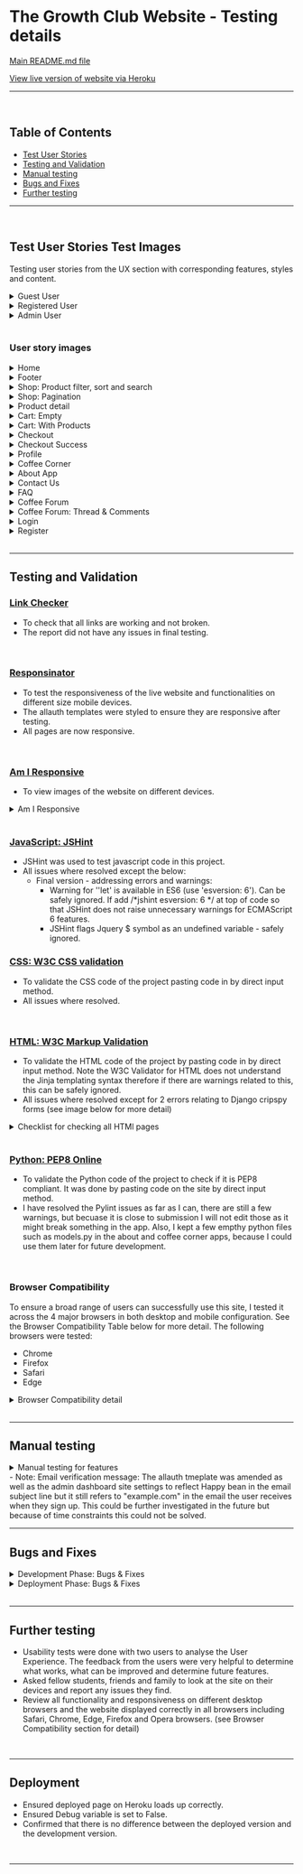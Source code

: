 # The Growth Club Website - Testing details

[Main README.md file](/README.md)

[View live version of website via Heroku](https://happybean.herokuapp.com/)
___
<br>

<a></a>
## Table of Contents 
* [Test User Stories](#test-user-stories)
* [Testing and Validation](#testing-and-validation) 
* [Manual testing](#manual-testing)
* [Bugs and Fixes](#bugs-and-fixes)
* [Further testing](#further-testing)
___
<br>

## **Test User Stories Test Images**
Testing user stories from the UX section with corresponding features, styles and content.

<details>
<summary>Guest User</summary>

![Guest User](/documentation/images/general_doc_img/test_user_stories_guest.png)
</details>

<details>
<summary>Registered User</summary>

![Registered User](/documentation/images/general_doc_img/test_user_stories_registered.png)
</details>

<details>
<summary>Admin User</summary>

![Admin User](/documentation/images/general_doc_img/test_user_stories_admin.png)
</details>
<br>

### User story images
<details>
<summary>Home</summary>

![Home](/documentation/images/general_doc_img/landing_home_page.png)
</details>

<details>
<summary>Footer</summary>

![Footer](/documentation/images/general_doc_img/footer.png)
</details>

<details>
<summary>Shop: Product filter, sort and search</summary>

![Shop: Products](/documentation/images/general_doc_img/product_filter_sort_search.png)
</details>

<details>
<summary>Shop: Pagination</summary>

![Shop: Pagination](/documentation/images/general_doc_img/products_view_pagination.png)
</details>

<details>
<summary>Product detail</summary>

![Product detail](/documentation/images/general_doc_img/product_detail.png)
</details>

<details>
<summary>Cart: Empty</summary>

![Cart: Empty](/documentation/images/general_doc_img/cart_app_empty.png)
</details>

<details>
<summary>Cart: With Products</summary>

![Cart: With Products](/documentation/images/general_doc_img/cart_app_products.png)
</details>

<details>
<summary>Checkout</summary>

![Checkout](/documentation/images/general_doc_img/checkout_app.png)
</details>

<details>
<summary>Checkout Success</summary>

![Checkout Success](/documentation/images/general_doc_img/checkout_success.png)
</details>

<details>
<summary>Profile</summary>

![Profile](/documentation/images/general_doc_img/profile_app.png)
</details>

<details>
<summary>Coffee Corner</summary>

![Coffee Corner](/documentation/images/general_doc_img/coffee_corner.png)
</details>

<details>
<summary>About App</summary>

![About App](/documentation/images/general_doc_img/about_app.png)
</details>

<details>
<summary>Contact Us</summary>

![Contact Us](/documentation/images/general_doc_img/contact_us.png)
</details>

<details>
<summary>FAQ</summary>

![FAQ](/documentation/images/general_doc_img/faq.png)
</details>

<details>
<summary>Coffee Forum</summary>

![Coffee Forum](/documentation/images/general_doc_img/coffee_forum_app.png)
</details>

<details>
<summary>Coffee Forum: Thread & Comments</summary>

![Coffee Forum: Thread & Comments](/documentation/images/general_doc_img/threads_comments_forum_app.png)
</details>

<details>
<summary>Login</summary>

![Login](/documentation/images/general_doc_img/login.png)
</details>

<details>
<summary>Register</summary>

![Login](/documentation/images/general_doc_img/register.png)
</details>


<br>
<hr>

## **Testing and Validation**
### [Link Checker](https://validator.w3.org/checklink)
- To check that all links are working and not broken. 
- The report did not have any issues in final testing.
<br>


### [Responsinator](http://www.responsinator.com/)
- To test the responsiveness of the live website and functionalities on different size mobile devices.
- The allauth templates were styled to ensure they are responsive after testing.
- All pages are now responsive.

<br>

### [Am I Responsive](http://ami.responsivedesign.is/)
- To view images of the website on different devices.
<details>
<summary>Am I Responsive</summary>

![Am I Responsive](/documentation/images/general_doc_img/mockup.png)
</details>
<br>

### [JavaScript: JSHint](https://jshint.com/)
- JSHint was used to test javascript code in this project. 
- All issues where resolved except the below:
   - Final version - addressing errors and warnings: 
      - Warning for ''let' is available in ES6 (use 'esversion: 6'). Can be safely ignored. If add /*jshint esversion: 6 */ at top of code so that JSHint does not raise unnecessary warnings for ECMAScript 6 features.
      - JSHint flags Jquery $ symbol as an undefined variable - safely ignored. 

### [CSS: W3C CSS validation](https://jigsaw.w3.org/css-validator/)
- To validate the CSS code of the project pasting code in by direct input method.
- All issues where resolved.

<br>

### [HTML: W3C Markup Validation](https://validator.w3.org/)
- To validate the HTML code of the project by pasting code in by direct input method. Note the W3C Validator for HTML does not understand the Jinja templating syntax therefore if there are warnings related to this, this can be safely ignored.
- All issues where resolved except for 2 errors relating to Django cripspy forms (see image below for more detail)
<details>
<summary>Checklist for checking all HTMl pages</summary>

![Checklist for checking all HTMl pages](/documentation/images/general_doc_img/html_validator.png)
</details>
<br>
    
### [Python: PEP8 Online](http://pep8online.com/)

- To validate the Python code of the project to check if it is PEP8 compliant. It was done by pasting code on the site by direct input method.
- I have resolved the Pylint issues as far as I can, there are still a few warnings, but becuase it is close to submission I will not edit those as it might break something in the app. Also, I kept a few empthy python files such as models.py in the about and coffee corner apps, because I could use them later for future development.

<br>

### Browser Compatibility
To ensure a broad range of users can successfully use this site, I tested it across the 4 major browsers in both desktop and mobile configuration. See the Browser Compatibility Table below for more detail. The following browsers were tested:
- Chrome
- Firefox 
- Safari
- Edge

<details>
<summary>Browser Compatibility detail</summary>

![Browser Compatibility detail](/documentation/images/general_doc_img/browser_compatibility.png)
</details>

<br>
<hr>

## **Manual testing**
<details>
<summary>Manual testing for features</summary>

![Manual testing for features](/documentation/images/general_doc_img/manual_feature_testing.png)
</details>
- Note: Email verification message: The allauth tmeplate was amended as well as the admin dashboard site settings to reflect Happy bean in the email subject line but it still refers to "example.com" in the email the user receives when they sign up. This could be further investigated in the future but because of time constraints this could not be solved.
<br>
<hr>

## **Bugs and Fixes**
<details>
<summary>Development Phase: Bugs & Fixes</summary>

![Development Phase: Bugs & Fixes](/documentation/images/general_doc_img/bugs_fixes_development.png)
</details>

<details>
<summary>Deployment Phase: Bugs & Fixes</summary>

![Deployment Phase: Bugs & Fixes](/documentation/images/general_doc_img/bugs_fixes_deployment.png)
</details>

<br>
<hr>

## **Further testing**
- Usability tests were done with two users to analyse the User Experience. The feedback from the users were very helpful to determine what works, what can be improved and determine future features.  
- Asked fellow students, friends and family to look at the site on their devices and report any issues they find.
- Review all functionality and responsiveness on different desktop browsers and the website displayed correctly in all browsers including Safari, Chrome, Edge, Firefox and Opera browsers. (see Browser Compatibility section for detail)

<br>
<hr>

## **Deployment**
- Ensured deployed page on Heroku loads up correctly.
- Ensured Debug variable is set to False.
- Confirmed that there is no difference between the deployed version and the development version.


<br>
<hr>
